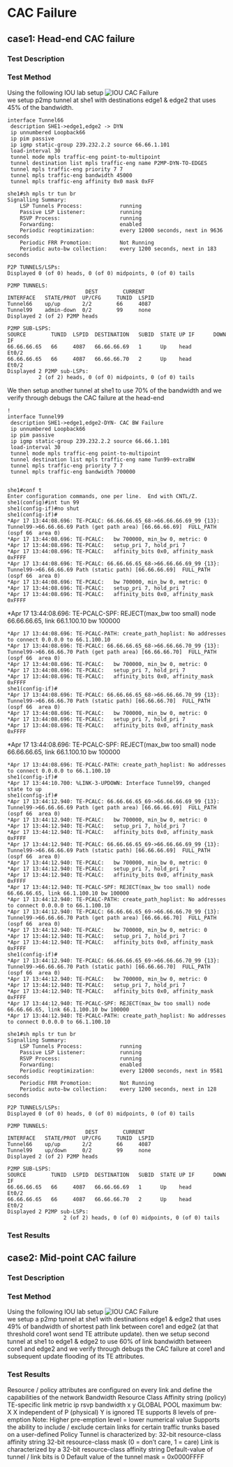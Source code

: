 # CAC Failure

## case1: Head-end CAC failure

### Test Description

### Test Method
Using the following IOU lab setup ![IOU CAC Failure](images/IOS-CACfail.png "Head-end CAC Failure")   
we setup p2mp tunnel at she1 with destinations edge1 & edge2 that uses 45% of the bandwidth.

 	interface Tunnel66
	 description SHE1->edge1,edge2 -> DYN
	 ip unnumbered Loopback66
	 ip pim passive
	 ip igmp static-group 239.232.2.2 source 66.66.1.101
	 load-interval 30
	 tunnel mode mpls traffic-eng point-to-multipoint
	 tunnel destination list mpls traffic-eng name P2MP-DYN-TO-EDGES
	 tunnel mpls traffic-eng priority 7 7
	 tunnel mpls traffic-eng bandwidth 45000
	 tunnel mpls traffic-eng affinity 0x0 mask 0xFF

	she1#sh mpls tr tun br
	Signalling Summary:
	    LSP Tunnels Process:            running
	    Passive LSP Listener:           running
	    RSVP Process:                   running
	    Forwarding:                     enabled
	    Periodic reoptimization:        every 12000 seconds, next in 9636 seconds
	    Periodic FRR Promotion:         Not Running
	    Periodic auto-bw collection:    every 1200 seconds, next in 183 seconds

	P2P TUNNELS/LSPs:
	Displayed 0 (of 0) heads, 0 (of 0) midpoints, 0 (of 0) tails

	P2MP TUNNELS:
	                         DEST        CURRENT
	INTERFACE   STATE/PROT  UP/CFG     TUNID  LSPID 
	Tunnel66    up/up       2/2        66     4087  
	Tunnel99    admin-down  0/2        99     none  
	Displayed 2 (of 2) P2MP heads

	P2MP SUB-LSPS:
	SOURCE        TUNID  LSPID  DESTINATION   SUBID  STATE UP IF      DOWN IF   
	66.66.66.65   66     4087   66.66.66.69   1      Up    head       Et0/2     
	66.66.66.65   66     4087   66.66.66.70   2      Up    head       Et0/2     
	Displayed 2 P2MP sub-LSPs:
	          2 (of 2) heads, 0 (of 0) midpoints, 0 (of 0) tails

We then setup another tunnel at she1 to use 70% of the bandwidth and we verify through debugs the CAC failure at the head-end

	!
	interface Tunnel99
	 description SHE1->edge1,edge2-DYN- CAC BW Failure
	 ip unnumbered Loopback66
	 ip pim passive
	 ip igmp static-group 239.232.2.2 source 66.66.1.101
	 load-interval 30
	 tunnel mode mpls traffic-eng point-to-multipoint
	 tunnel destination list mpls traffic-eng name Tun99-extraBW
	 tunnel mpls traffic-eng priority 7 7
	 tunnel mpls traffic-eng bandwidth 700000


	she1#conf t
	Enter configuration commands, one per line.  End with CNTL/Z.
	she1(config)#int tun 99
	she1(config-if)#no shut
	she1(config-if)#
	*Apr 17 13:44:08.696: TE-PCALC: 66.66.66.65_68->66.66.66.69_99 {13}: Tunnel99->66.66.66.69 Path (get path area) [66.66.66.69]  FULL_PATH (ospf 66  area 0)
	*Apr 17 13:44:08.696: TE-PCALC:   bw 700000, min_bw 0, metric: 0
	*Apr 17 13:44:08.696: TE-PCALC:   setup_pri 7, hold_pri 7
	*Apr 17 13:44:08.696: TE-PCALC:   affinity_bits 0x0, affinity_mask 0xFFFF
	*Apr 17 13:44:08.696: TE-PCALC: 66.66.66.65_68->66.66.66.69_99 {13}: Tunnel99->66.66.66.69 Path (static path) [66.66.66.69]  FULL_PATH (ospf 66  area 0)
	*Apr 17 13:44:08.696: TE-PCALC:   bw 700000, min_bw 0, metric: 0
	*Apr 17 13:44:08.696: TE-PCALC:   setup_pri 7, hold_pri 7
	*Apr 17 13:44:08.696: TE-PCALC:   affinity_bits 0x0, affinity_mask 0xFFFF
	
*Apr 17 13:44:08.696: TE-PCALC-SPF: REJECT(max_bw too small) node 66.66.66.65, link 66.1.100.10 bw 100000

	*Apr 17 13:44:08.696: TE-PCALC-PATH: create_path_hoplist: No addresses to connect 0.0.0.0 to 66.1.100.10
	*Apr 17 13:44:08.696: TE-PCALC: 66.66.66.65_68->66.66.66.70_99 {13}: Tunnel99->66.66.66.70 Path (get path area) [66.66.66.70]  FULL_PATH (ospf 66  area 0)
	*Apr 17 13:44:08.696: TE-PCALC:   bw 700000, min_bw 0, metric: 0
	*Apr 17 13:44:08.696: TE-PCALC:   setup_pri 7, hold_pri 7
	*Apr 17 13:44:08.696: TE-PCALC:   affinity_bits 0x0, affinity_mask 0xFFFF
	she1(config-if)#
	*Apr 17 13:44:08.696: TE-PCALC: 66.66.66.65_68->66.66.66.70_99 {13}: Tunnel99->66.66.66.70 Path (static path) [66.66.66.70]  FULL_PATH (ospf 66  area 0)
	*Apr 17 13:44:08.696: TE-PCALC:   bw 700000, min_bw 0, metric: 0
	*Apr 17 13:44:08.696: TE-PCALC:   setup_pri 7, hold_pri 7
	*Apr 17 13:44:08.696: TE-PCALC:   affinity_bits 0x0, affinity_mask 0xFFFF
	
*Apr 17 13:44:08.696: TE-PCALC-SPF: REJECT(max_bw too small) node 66.66.66.65, link 66.1.100.10 bw 100000

	*Apr 17 13:44:08.696: TE-PCALC-PATH: create_path_hoplist: No addresses to connect 0.0.0.0 to 66.1.100.10
	she1(config-if)#
	*Apr 17 13:44:10.700: %LINK-3-UPDOWN: Interface Tunnel99, changed state to up
	she1(config-if)#
	*Apr 17 13:44:12.940: TE-PCALC: 66.66.66.65_69->66.66.66.69_99 {13}: Tunnel99->66.66.66.69 Path (get path area) [66.66.66.69]  FULL_PATH (ospf 66  area 0)
	*Apr 17 13:44:12.940: TE-PCALC:   bw 700000, min_bw 0, metric: 0
	*Apr 17 13:44:12.940: TE-PCALC:   setup_pri 7, hold_pri 7
	*Apr 17 13:44:12.940: TE-PCALC:   affinity_bits 0x0, affinity_mask 0xFFFF
	*Apr 17 13:44:12.940: TE-PCALC: 66.66.66.65_69->66.66.66.69_99 {13}: Tunnel99->66.66.66.69 Path (static path) [66.66.66.69]  FULL_PATH (ospf 66  area 0)
	*Apr 17 13:44:12.940: TE-PCALC:   bw 700000, min_bw 0, metric: 0
	*Apr 17 13:44:12.940: TE-PCALC:   setup_pri 7, hold_pri 7
	*Apr 17 13:44:12.940: TE-PCALC:   affinity_bits 0x0, affinity_mask 0xFFFF
	*Apr 17 13:44:12.940: TE-PCALC-SPF: REJECT(max_bw too small) node 66.66.66.65, link 66.1.100.10 bw 100000
	*Apr 17 13:44:12.940: TE-PCALC-PATH: create_path_hoplist: No addresses to connect 0.0.0.0 to 66.1.100.10
	*Apr 17 13:44:12.940: TE-PCALC: 66.66.66.65_69->66.66.66.70_99 {13}: Tunnel99->66.66.66.70 Path (get path area) [66.66.66.70]  FULL_PATH (ospf 66  area 0)
	*Apr 17 13:44:12.940: TE-PCALC:   bw 700000, min_bw 0, metric: 0
	*Apr 17 13:44:12.940: TE-PCALC:   setup_pri 7, hold_pri 7
	*Apr 17 13:44:12.940: TE-PCALC:   affinity_bits 0x0, affinity_mask 0xFFFF
	she1(config-if)#
	*Apr 17 13:44:12.940: TE-PCALC: 66.66.66.65_69->66.66.66.70_99 {13}: Tunnel99->66.66.66.70 Path (static path) [66.66.66.70]  FULL_PATH (ospf 66  area 0)
	*Apr 17 13:44:12.940: TE-PCALC:   bw 700000, min_bw 0, metric: 0
	*Apr 17 13:44:12.940: TE-PCALC:   setup_pri 7, hold_pri 7
	*Apr 17 13:44:12.940: TE-PCALC:   affinity_bits 0x0, affinity_mask 0xFFFF
	*Apr 17 13:44:12.940: TE-PCALC-SPF: REJECT(max_bw too small) node 66.66.66.65, link 66.1.100.10 bw 100000
	*Apr 17 13:44:12.940: TE-PCALC-PATH: create_path_hoplist: No addresses to connect 0.0.0.0 to 66.1.100.10

	she1#sh mpls tr tun br
	Signalling Summary:
	    LSP Tunnels Process:            running
	    Passive LSP Listener:           running
	    RSVP Process:                   running
	    Forwarding:                     enabled
	    Periodic reoptimization:        every 12000 seconds, next in 9581 seconds
	    Periodic FRR Promotion:         Not Running
	    Periodic auto-bw collection:    every 1200 seconds, next in 128 seconds

	P2P TUNNELS/LSPs:
	Displayed 0 (of 0) heads, 0 (of 0) midpoints, 0 (of 0) tails

	P2MP TUNNELS:
	                         DEST        CURRENT
	INTERFACE   STATE/PROT  UP/CFG     TUNID  LSPID 
	Tunnel66    up/up       2/2        66     4087  
	Tunnel99    up/down     0/2        99     none  
	Displayed 2 (of 2) P2MP heads

	P2MP SUB-LSPS:
	SOURCE        TUNID  LSPID  DESTINATION   SUBID  STATE UP IF      DOWN IF   
	66.66.66.65   66     4087   66.66.66.69   1      Up    head       Et0/2     
	66.66.66.65   66     4087   66.66.66.70   2      Up    head       Et0/2     
	Displayed 2 P2MP sub-LSPs:
			          2 (of 2) heads, 0 (of 0) midpoints, 0 (of 0) tails

### Test Results

## case2: Mid-point CAC failure

### Test Description

### Test Method
Using the following IOU lab setup ![IOU CAC Failure](images/IOS-CACfail.png "Midpoint CAC Failure")   
we setup a p2mp tunnel at she1 with destinations edge1 & edge2 that uses 49% of bandwidth of shortest path link between core1 and edge2 (at that threshold core1 wont send TE attribute update). then we setup second tunnel at she1 to edge1 & edge2 to use 60% of link bandwidth between core1 and edge2 and we verify through debugs the CAC failure at core1 and subsequent update flooding of its TE attributes.
### Test Results

Resource / policy attributes are configured on every link and define the capabilities of the network
Bandwidth
Resource Class Affinity string (policy)
TE-specific link metric
ip rsvp bandwidth x y
GLOBAL POOL  maximum bw:  X
 X independent of P (physical)
 Y is ignored
TE supports 8 levels of pre-emption
Note: Higher pre-emption level = lower numerical value
Supports the ability to include / exclude certain links for certain traffic trunks based on a user-defined Policy 
Tunnel is characterized by:
 32-bit resource-class affinity string 
 32-bit resource-class mask (0 = don’t care, 1 = care)
Link is characterized by a 32-bit resource-class affinity string
Default-value of tunnel / link bits is 0
Default value of the tunnel mask = 0x0000FFFF